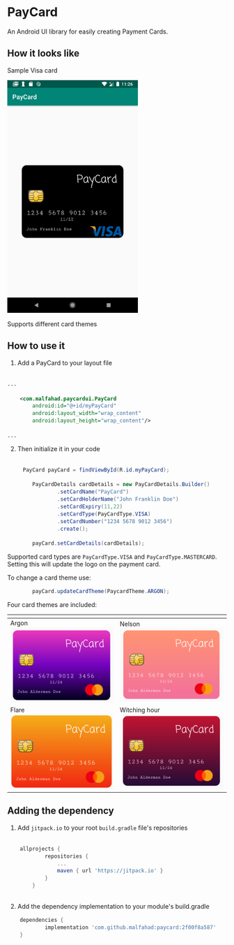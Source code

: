 # PayCard
An Android UI library for easily creating Payment Cards.

## How it looks like

Sample Visa card

<img src="screenshots/cardImage.png" alt="payment card" width="300"/>

Supports different card themes


## How to use it

1. Add a PayCard to your layout file
```xml

...

    <com.malfahad.paycardui.PayCard
        android:id="@+id/myPayCard"
        android:layout_width="wrap_content"
        android:layout_height="wrap_content"/>
  
...
```

2. Then initialize it in your code
```java

     PayCard payCard = findViewById(R.id.myPayCard);

        PayCardDetails cardDetails = new PayCardDetails.Builder()
                .setCardName("PayCard")
                .setCardHolderName("John Franklin Doe")
                .setCardExpiry(11,22)
                .setCardType(PayCardType.VISA)
                .setCardNumber("1234 5678 9012 3456")
                .create();

        payCard.setCardDetails(cardDetails);


```

Supported card types are `PayCardType.VISA` and `PayCardType.MASTERCARD`. Setting this will update the logo on the payment card.

To change a card theme use:

```java
        payCard.updateCardTheme(PaycardTheme.ARGON);
```

Four card themes are included:

[]() | []() 
--- | --- 
Argon <br>  <img src="screenshots/argon.png" alt="payment card" width="250"/>  | Nelson <br>   <img src="screenshots/nelson.png" alt="payment card" width="250"/> 
Flare <br>   <img src="screenshots/flare.png" alt="payment card" width="250"/>  | Witching hour  <br>  <img src="screenshots/witching_hour.png" alt="payment card" width="250"/>





## Adding the dependency

1. Add `jitpack.io` to your root `build.gradle` file's repositories

```groovy

    allprojects {
            repositories {
                ...
                maven { url 'https://jitpack.io' }
            }
        }
        
```

2. Add the dependency implementation to your module's build.gradle

```groovy
	dependencies {
	        implementation 'com.github.malfahad:paycard:2f00f8a587'
	}

```